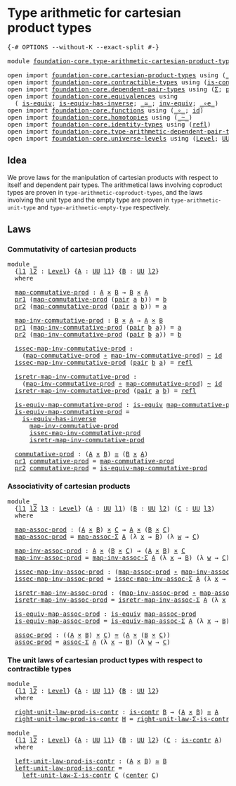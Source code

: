 # Type arithmetic for cartesian product types

<pre class="Agda"><a id="56" class="Symbol">{-#</a> <a id="60" class="Keyword">OPTIONS</a> <a id="68" class="Pragma">--without-K</a> <a id="80" class="Pragma">--exact-split</a> <a id="94" class="Symbol">#-}</a>

<a id="99" class="Keyword">module</a> <a id="106" href="foundation-core.type-arithmetic-cartesian-product-types.html" class="Module">foundation-core.type-arithmetic-cartesian-product-types</a> <a id="162" class="Keyword">where</a>

<a id="169" class="Keyword">open</a> <a id="174" class="Keyword">import</a> <a id="181" href="foundation-core.cartesian-product-types.html" class="Module">foundation-core.cartesian-product-types</a> <a id="221" class="Keyword">using</a> <a id="227" class="Symbol">(</a><a id="228" href="foundation-core.cartesian-product-types.html#577" class="Function Operator">_×_</a><a id="231" class="Symbol">)</a>
<a id="233" class="Keyword">open</a> <a id="238" class="Keyword">import</a> <a id="245" href="foundation-core.contractible-types.html" class="Module">foundation-core.contractible-types</a> <a id="280" class="Keyword">using</a> <a id="286" class="Symbol">(</a><a id="287" href="foundation-core.contractible-types.html#925" class="Function">is-contr</a><a id="295" class="Symbol">;</a> <a id="297" href="foundation-core.contractible-types.html#1018" class="Function">center</a><a id="303" class="Symbol">)</a>
<a id="305" class="Keyword">open</a> <a id="310" class="Keyword">import</a> <a id="317" href="foundation-core.dependent-pair-types.html" class="Module">foundation-core.dependent-pair-types</a> <a id="354" class="Keyword">using</a> <a id="360" class="Symbol">(</a><a id="361" href="foundation-core.dependent-pair-types.html#502" class="Record">Σ</a><a id="362" class="Symbol">;</a> <a id="364" href="foundation-core.dependent-pair-types.html#575" class="InductiveConstructor">pair</a><a id="368" class="Symbol">;</a> <a id="370" href="foundation-core.dependent-pair-types.html#592" class="Field">pr1</a><a id="373" class="Symbol">;</a> <a id="375" href="foundation-core.dependent-pair-types.html#604" class="Field">pr2</a><a id="378" class="Symbol">)</a>
<a id="380" class="Keyword">open</a> <a id="385" class="Keyword">import</a> <a id="392" href="foundation-core.equivalences.html" class="Module">foundation-core.equivalences</a> <a id="421" class="Keyword">using</a>
  <a id="429" class="Symbol">(</a> <a id="431" href="foundation-core.equivalences.html#1542" class="Function">is-equiv</a><a id="439" class="Symbol">;</a> <a id="441" href="foundation-core.equivalences.html#2999" class="Function">is-equiv-has-inverse</a><a id="461" class="Symbol">;</a> <a id="463" href="foundation-core.equivalences.html#1607" class="Function Operator">_≃_</a><a id="466" class="Symbol">;</a> <a id="468" href="foundation-core.equivalences.html#5707" class="Function">inv-equiv</a><a id="477" class="Symbol">;</a> <a id="479" href="foundation-core.equivalences.html#7843" class="Function Operator">_∘e_</a><a id="483" class="Symbol">)</a>
<a id="485" class="Keyword">open</a> <a id="490" class="Keyword">import</a> <a id="497" href="foundation-core.functions.html" class="Module">foundation-core.functions</a> <a id="523" class="Keyword">using</a> <a id="529" class="Symbol">(</a><a id="530" href="foundation-core.functions.html#407" class="Function Operator">_∘_</a><a id="533" class="Symbol">;</a> <a id="535" href="foundation-core.functions.html#309" class="Function">id</a><a id="537" class="Symbol">)</a>
<a id="539" class="Keyword">open</a> <a id="544" class="Keyword">import</a> <a id="551" href="foundation-core.homotopies.html" class="Module">foundation-core.homotopies</a> <a id="578" class="Keyword">using</a> <a id="584" class="Symbol">(</a><a id="585" href="foundation-core.homotopies.html#467" class="Function Operator">_~_</a><a id="588" class="Symbol">)</a>
<a id="590" class="Keyword">open</a> <a id="595" class="Keyword">import</a> <a id="602" href="foundation-core.identity-types.html" class="Module">foundation-core.identity-types</a> <a id="633" class="Keyword">using</a> <a id="639" class="Symbol">(</a><a id="640" href="foundation-core.identity-types.html#694" class="InductiveConstructor">refl</a><a id="644" class="Symbol">)</a>
<a id="646" class="Keyword">open</a> <a id="651" class="Keyword">import</a> <a id="658" href="foundation-core.type-arithmetic-dependent-pair-types.html" class="Module">foundation-core.type-arithmetic-dependent-pair-types</a>
<a id="711" class="Keyword">open</a> <a id="716" class="Keyword">import</a> <a id="723" href="foundation-core.universe-levels.html" class="Module">foundation-core.universe-levels</a> <a id="755" class="Keyword">using</a> <a id="761" class="Symbol">(</a><a id="762" href="Agda.Primitive.html#597" class="Postulate">Level</a><a id="767" class="Symbol">;</a> <a id="769" href="foundation-core.universe-levels.html#222" class="Primitive">UU</a><a id="771" class="Symbol">)</a>
</pre>
## Idea

We prove laws for the manipulation of cartesian products with respect to itself and dependent pair types. The arithmetical laws involving coproduct types are proven in `type-arithmetic-coproduct-types`, and the laws involving the unit type and the empty type are proven in `type-arithmetic-unit-type` and `type-arithmetic-empty-type` respectively.

## Laws

### Commutativity of cartesian products

<pre class="Agda"><a id="1194" class="Keyword">module</a> <a id="1201" href="foundation-core.type-arithmetic-cartesian-product-types.html#1201" class="Module">_</a>
  <a id="1205" class="Symbol">{</a><a id="1206" href="foundation-core.type-arithmetic-cartesian-product-types.html#1206" class="Bound">l1</a> <a id="1209" href="foundation-core.type-arithmetic-cartesian-product-types.html#1209" class="Bound">l2</a> <a id="1212" class="Symbol">:</a> <a id="1214" href="Agda.Primitive.html#597" class="Postulate">Level</a><a id="1219" class="Symbol">}</a> <a id="1221" class="Symbol">{</a><a id="1222" href="foundation-core.type-arithmetic-cartesian-product-types.html#1222" class="Bound">A</a> <a id="1224" class="Symbol">:</a> <a id="1226" href="foundation-core.universe-levels.html#222" class="Primitive">UU</a> <a id="1229" href="foundation-core.type-arithmetic-cartesian-product-types.html#1206" class="Bound">l1</a><a id="1231" class="Symbol">}</a> <a id="1233" class="Symbol">{</a><a id="1234" href="foundation-core.type-arithmetic-cartesian-product-types.html#1234" class="Bound">B</a> <a id="1236" class="Symbol">:</a> <a id="1238" href="foundation-core.universe-levels.html#222" class="Primitive">UU</a> <a id="1241" href="foundation-core.type-arithmetic-cartesian-product-types.html#1209" class="Bound">l2</a><a id="1243" class="Symbol">}</a>
  <a id="1247" class="Keyword">where</a>

  <a id="1256" href="foundation-core.type-arithmetic-cartesian-product-types.html#1256" class="Function">map-commutative-prod</a> <a id="1277" class="Symbol">:</a> <a id="1279" href="foundation-core.type-arithmetic-cartesian-product-types.html#1222" class="Bound">A</a> <a id="1281" href="foundation-core.cartesian-product-types.html#577" class="Function Operator">×</a> <a id="1283" href="foundation-core.type-arithmetic-cartesian-product-types.html#1234" class="Bound">B</a> <a id="1285" class="Symbol">→</a> <a id="1287" href="foundation-core.type-arithmetic-cartesian-product-types.html#1234" class="Bound">B</a> <a id="1289" href="foundation-core.cartesian-product-types.html#577" class="Function Operator">×</a> <a id="1291" href="foundation-core.type-arithmetic-cartesian-product-types.html#1222" class="Bound">A</a>
  <a id="1295" href="foundation-core.dependent-pair-types.html#592" class="Field">pr1</a> <a id="1299" class="Symbol">(</a><a id="1300" href="foundation-core.type-arithmetic-cartesian-product-types.html#1256" class="Function">map-commutative-prod</a> <a id="1321" class="Symbol">(</a><a id="1322" href="foundation-core.dependent-pair-types.html#575" class="InductiveConstructor">pair</a> <a id="1327" href="foundation-core.type-arithmetic-cartesian-product-types.html#1327" class="Bound">a</a> <a id="1329" href="foundation-core.type-arithmetic-cartesian-product-types.html#1329" class="Bound">b</a><a id="1330" class="Symbol">))</a> <a id="1333" class="Symbol">=</a> <a id="1335" href="foundation-core.type-arithmetic-cartesian-product-types.html#1329" class="Bound">b</a>
  <a id="1339" href="foundation-core.dependent-pair-types.html#604" class="Field">pr2</a> <a id="1343" class="Symbol">(</a><a id="1344" href="foundation-core.type-arithmetic-cartesian-product-types.html#1256" class="Function">map-commutative-prod</a> <a id="1365" class="Symbol">(</a><a id="1366" href="foundation-core.dependent-pair-types.html#575" class="InductiveConstructor">pair</a> <a id="1371" href="foundation-core.type-arithmetic-cartesian-product-types.html#1371" class="Bound">a</a> <a id="1373" href="foundation-core.type-arithmetic-cartesian-product-types.html#1373" class="Bound">b</a><a id="1374" class="Symbol">))</a> <a id="1377" class="Symbol">=</a> <a id="1379" href="foundation-core.type-arithmetic-cartesian-product-types.html#1371" class="Bound">a</a>
  
  <a id="1386" href="foundation-core.type-arithmetic-cartesian-product-types.html#1386" class="Function">map-inv-commutative-prod</a> <a id="1411" class="Symbol">:</a> <a id="1413" href="foundation-core.type-arithmetic-cartesian-product-types.html#1234" class="Bound">B</a> <a id="1415" href="foundation-core.cartesian-product-types.html#577" class="Function Operator">×</a> <a id="1417" href="foundation-core.type-arithmetic-cartesian-product-types.html#1222" class="Bound">A</a> <a id="1419" class="Symbol">→</a> <a id="1421" href="foundation-core.type-arithmetic-cartesian-product-types.html#1222" class="Bound">A</a> <a id="1423" href="foundation-core.cartesian-product-types.html#577" class="Function Operator">×</a> <a id="1425" href="foundation-core.type-arithmetic-cartesian-product-types.html#1234" class="Bound">B</a>
  <a id="1429" href="foundation-core.dependent-pair-types.html#592" class="Field">pr1</a> <a id="1433" class="Symbol">(</a><a id="1434" href="foundation-core.type-arithmetic-cartesian-product-types.html#1386" class="Function">map-inv-commutative-prod</a> <a id="1459" class="Symbol">(</a><a id="1460" href="foundation-core.dependent-pair-types.html#575" class="InductiveConstructor">pair</a> <a id="1465" href="foundation-core.type-arithmetic-cartesian-product-types.html#1465" class="Bound">b</a> <a id="1467" href="foundation-core.type-arithmetic-cartesian-product-types.html#1467" class="Bound">a</a><a id="1468" class="Symbol">))</a> <a id="1471" class="Symbol">=</a> <a id="1473" href="foundation-core.type-arithmetic-cartesian-product-types.html#1467" class="Bound">a</a>
  <a id="1477" href="foundation-core.dependent-pair-types.html#604" class="Field">pr2</a> <a id="1481" class="Symbol">(</a><a id="1482" href="foundation-core.type-arithmetic-cartesian-product-types.html#1386" class="Function">map-inv-commutative-prod</a> <a id="1507" class="Symbol">(</a><a id="1508" href="foundation-core.dependent-pair-types.html#575" class="InductiveConstructor">pair</a> <a id="1513" href="foundation-core.type-arithmetic-cartesian-product-types.html#1513" class="Bound">b</a> <a id="1515" href="foundation-core.type-arithmetic-cartesian-product-types.html#1515" class="Bound">a</a><a id="1516" class="Symbol">))</a> <a id="1519" class="Symbol">=</a> <a id="1521" href="foundation-core.type-arithmetic-cartesian-product-types.html#1513" class="Bound">b</a>

  <a id="1526" href="foundation-core.type-arithmetic-cartesian-product-types.html#1526" class="Function">issec-map-inv-commutative-prod</a> <a id="1557" class="Symbol">:</a>
    <a id="1563" class="Symbol">(</a><a id="1564" href="foundation-core.type-arithmetic-cartesian-product-types.html#1256" class="Function">map-commutative-prod</a> <a id="1585" href="foundation-core.functions.html#407" class="Function Operator">∘</a> <a id="1587" href="foundation-core.type-arithmetic-cartesian-product-types.html#1386" class="Function">map-inv-commutative-prod</a><a id="1611" class="Symbol">)</a> <a id="1613" href="foundation-core.homotopies.html#467" class="Function Operator">~</a> <a id="1615" href="foundation-core.functions.html#309" class="Function">id</a>
  <a id="1620" href="foundation-core.type-arithmetic-cartesian-product-types.html#1526" class="Function">issec-map-inv-commutative-prod</a> <a id="1651" class="Symbol">(</a><a id="1652" href="foundation-core.dependent-pair-types.html#575" class="InductiveConstructor">pair</a> <a id="1657" href="foundation-core.type-arithmetic-cartesian-product-types.html#1657" class="Bound">b</a> <a id="1659" href="foundation-core.type-arithmetic-cartesian-product-types.html#1659" class="Bound">a</a><a id="1660" class="Symbol">)</a> <a id="1662" class="Symbol">=</a> <a id="1664" href="foundation-core.identity-types.html#694" class="InductiveConstructor">refl</a>

  <a id="1672" href="foundation-core.type-arithmetic-cartesian-product-types.html#1672" class="Function">isretr-map-inv-commutative-prod</a> <a id="1704" class="Symbol">:</a>
    <a id="1710" class="Symbol">(</a><a id="1711" href="foundation-core.type-arithmetic-cartesian-product-types.html#1386" class="Function">map-inv-commutative-prod</a> <a id="1736" href="foundation-core.functions.html#407" class="Function Operator">∘</a> <a id="1738" href="foundation-core.type-arithmetic-cartesian-product-types.html#1256" class="Function">map-commutative-prod</a><a id="1758" class="Symbol">)</a> <a id="1760" href="foundation-core.homotopies.html#467" class="Function Operator">~</a> <a id="1762" href="foundation-core.functions.html#309" class="Function">id</a>
  <a id="1767" href="foundation-core.type-arithmetic-cartesian-product-types.html#1672" class="Function">isretr-map-inv-commutative-prod</a> <a id="1799" class="Symbol">(</a><a id="1800" href="foundation-core.dependent-pair-types.html#575" class="InductiveConstructor">pair</a> <a id="1805" href="foundation-core.type-arithmetic-cartesian-product-types.html#1805" class="Bound">a</a> <a id="1807" href="foundation-core.type-arithmetic-cartesian-product-types.html#1807" class="Bound">b</a><a id="1808" class="Symbol">)</a> <a id="1810" class="Symbol">=</a> <a id="1812" href="foundation-core.identity-types.html#694" class="InductiveConstructor">refl</a>

  <a id="1820" href="foundation-core.type-arithmetic-cartesian-product-types.html#1820" class="Function">is-equiv-map-commutative-prod</a> <a id="1850" class="Symbol">:</a> <a id="1852" href="foundation-core.equivalences.html#1542" class="Function">is-equiv</a> <a id="1861" href="foundation-core.type-arithmetic-cartesian-product-types.html#1256" class="Function">map-commutative-prod</a>
  <a id="1884" href="foundation-core.type-arithmetic-cartesian-product-types.html#1820" class="Function">is-equiv-map-commutative-prod</a> <a id="1914" class="Symbol">=</a>
    <a id="1920" href="foundation-core.equivalences.html#2999" class="Function">is-equiv-has-inverse</a>
      <a id="1947" href="foundation-core.type-arithmetic-cartesian-product-types.html#1386" class="Function">map-inv-commutative-prod</a>
      <a id="1978" href="foundation-core.type-arithmetic-cartesian-product-types.html#1526" class="Function">issec-map-inv-commutative-prod</a>
      <a id="2015" href="foundation-core.type-arithmetic-cartesian-product-types.html#1672" class="Function">isretr-map-inv-commutative-prod</a>

  <a id="2050" href="foundation-core.type-arithmetic-cartesian-product-types.html#2050" class="Function">commutative-prod</a> <a id="2067" class="Symbol">:</a> <a id="2069" class="Symbol">(</a><a id="2070" href="foundation-core.type-arithmetic-cartesian-product-types.html#1222" class="Bound">A</a> <a id="2072" href="foundation-core.cartesian-product-types.html#577" class="Function Operator">×</a> <a id="2074" href="foundation-core.type-arithmetic-cartesian-product-types.html#1234" class="Bound">B</a><a id="2075" class="Symbol">)</a> <a id="2077" href="foundation-core.equivalences.html#1607" class="Function Operator">≃</a> <a id="2079" class="Symbol">(</a><a id="2080" href="foundation-core.type-arithmetic-cartesian-product-types.html#1234" class="Bound">B</a> <a id="2082" href="foundation-core.cartesian-product-types.html#577" class="Function Operator">×</a> <a id="2084" href="foundation-core.type-arithmetic-cartesian-product-types.html#1222" class="Bound">A</a><a id="2085" class="Symbol">)</a>
  <a id="2089" href="foundation-core.dependent-pair-types.html#592" class="Field">pr1</a> <a id="2093" href="foundation-core.type-arithmetic-cartesian-product-types.html#2050" class="Function">commutative-prod</a> <a id="2110" class="Symbol">=</a> <a id="2112" href="foundation-core.type-arithmetic-cartesian-product-types.html#1256" class="Function">map-commutative-prod</a>
  <a id="2135" href="foundation-core.dependent-pair-types.html#604" class="Field">pr2</a> <a id="2139" href="foundation-core.type-arithmetic-cartesian-product-types.html#2050" class="Function">commutative-prod</a> <a id="2156" class="Symbol">=</a> <a id="2158" href="foundation-core.type-arithmetic-cartesian-product-types.html#1820" class="Function">is-equiv-map-commutative-prod</a>
</pre>
### Associativity of cartesian products

<pre class="Agda"><a id="2242" class="Keyword">module</a> <a id="2249" href="foundation-core.type-arithmetic-cartesian-product-types.html#2249" class="Module">_</a>
  <a id="2253" class="Symbol">{</a><a id="2254" href="foundation-core.type-arithmetic-cartesian-product-types.html#2254" class="Bound">l1</a> <a id="2257" href="foundation-core.type-arithmetic-cartesian-product-types.html#2257" class="Bound">l2</a> <a id="2260" href="foundation-core.type-arithmetic-cartesian-product-types.html#2260" class="Bound">l3</a> <a id="2263" class="Symbol">:</a> <a id="2265" href="Agda.Primitive.html#597" class="Postulate">Level</a><a id="2270" class="Symbol">}</a> <a id="2272" class="Symbol">(</a><a id="2273" href="foundation-core.type-arithmetic-cartesian-product-types.html#2273" class="Bound">A</a> <a id="2275" class="Symbol">:</a> <a id="2277" href="foundation-core.universe-levels.html#222" class="Primitive">UU</a> <a id="2280" href="foundation-core.type-arithmetic-cartesian-product-types.html#2254" class="Bound">l1</a><a id="2282" class="Symbol">)</a> <a id="2284" class="Symbol">(</a><a id="2285" href="foundation-core.type-arithmetic-cartesian-product-types.html#2285" class="Bound">B</a> <a id="2287" class="Symbol">:</a> <a id="2289" href="foundation-core.universe-levels.html#222" class="Primitive">UU</a> <a id="2292" href="foundation-core.type-arithmetic-cartesian-product-types.html#2257" class="Bound">l2</a><a id="2294" class="Symbol">)</a> <a id="2296" class="Symbol">(</a><a id="2297" href="foundation-core.type-arithmetic-cartesian-product-types.html#2297" class="Bound">C</a> <a id="2299" class="Symbol">:</a> <a id="2301" href="foundation-core.universe-levels.html#222" class="Primitive">UU</a> <a id="2304" href="foundation-core.type-arithmetic-cartesian-product-types.html#2260" class="Bound">l3</a><a id="2306" class="Symbol">)</a>
  <a id="2310" class="Keyword">where</a>
  
  <a id="2321" href="foundation-core.type-arithmetic-cartesian-product-types.html#2321" class="Function">map-assoc-prod</a> <a id="2336" class="Symbol">:</a> <a id="2338" class="Symbol">(</a><a id="2339" href="foundation-core.type-arithmetic-cartesian-product-types.html#2273" class="Bound">A</a> <a id="2341" href="foundation-core.cartesian-product-types.html#577" class="Function Operator">×</a> <a id="2343" href="foundation-core.type-arithmetic-cartesian-product-types.html#2285" class="Bound">B</a><a id="2344" class="Symbol">)</a> <a id="2346" href="foundation-core.cartesian-product-types.html#577" class="Function Operator">×</a> <a id="2348" href="foundation-core.type-arithmetic-cartesian-product-types.html#2297" class="Bound">C</a> <a id="2350" class="Symbol">→</a> <a id="2352" href="foundation-core.type-arithmetic-cartesian-product-types.html#2273" class="Bound">A</a> <a id="2354" href="foundation-core.cartesian-product-types.html#577" class="Function Operator">×</a> <a id="2356" class="Symbol">(</a><a id="2357" href="foundation-core.type-arithmetic-cartesian-product-types.html#2285" class="Bound">B</a> <a id="2359" href="foundation-core.cartesian-product-types.html#577" class="Function Operator">×</a> <a id="2361" href="foundation-core.type-arithmetic-cartesian-product-types.html#2297" class="Bound">C</a><a id="2362" class="Symbol">)</a>
  <a id="2366" href="foundation-core.type-arithmetic-cartesian-product-types.html#2321" class="Function">map-assoc-prod</a> <a id="2381" class="Symbol">=</a> <a id="2383" href="foundation-core.type-arithmetic-dependent-pair-types.html#4909" class="Function">map-assoc-Σ</a> <a id="2395" href="foundation-core.type-arithmetic-cartesian-product-types.html#2273" class="Bound">A</a> <a id="2397" class="Symbol">(λ</a> <a id="2400" href="foundation-core.type-arithmetic-cartesian-product-types.html#2400" class="Bound">x</a> <a id="2402" class="Symbol">→</a> <a id="2404" href="foundation-core.type-arithmetic-cartesian-product-types.html#2285" class="Bound">B</a><a id="2405" class="Symbol">)</a> <a id="2407" class="Symbol">(λ</a> <a id="2410" href="foundation-core.type-arithmetic-cartesian-product-types.html#2410" class="Bound">w</a> <a id="2412" class="Symbol">→</a> <a id="2414" href="foundation-core.type-arithmetic-cartesian-product-types.html#2297" class="Bound">C</a><a id="2415" class="Symbol">)</a>

  <a id="2420" href="foundation-core.type-arithmetic-cartesian-product-types.html#2420" class="Function">map-inv-assoc-prod</a> <a id="2439" class="Symbol">:</a> <a id="2441" href="foundation-core.type-arithmetic-cartesian-product-types.html#2273" class="Bound">A</a> <a id="2443" href="foundation-core.cartesian-product-types.html#577" class="Function Operator">×</a> <a id="2445" class="Symbol">(</a><a id="2446" href="foundation-core.type-arithmetic-cartesian-product-types.html#2285" class="Bound">B</a> <a id="2448" href="foundation-core.cartesian-product-types.html#577" class="Function Operator">×</a> <a id="2450" href="foundation-core.type-arithmetic-cartesian-product-types.html#2297" class="Bound">C</a><a id="2451" class="Symbol">)</a> <a id="2453" class="Symbol">→</a> <a id="2455" class="Symbol">(</a><a id="2456" href="foundation-core.type-arithmetic-cartesian-product-types.html#2273" class="Bound">A</a> <a id="2458" href="foundation-core.cartesian-product-types.html#577" class="Function Operator">×</a> <a id="2460" href="foundation-core.type-arithmetic-cartesian-product-types.html#2285" class="Bound">B</a><a id="2461" class="Symbol">)</a> <a id="2463" href="foundation-core.cartesian-product-types.html#577" class="Function Operator">×</a> <a id="2465" href="foundation-core.type-arithmetic-cartesian-product-types.html#2297" class="Bound">C</a>
  <a id="2469" href="foundation-core.type-arithmetic-cartesian-product-types.html#2420" class="Function">map-inv-assoc-prod</a> <a id="2488" class="Symbol">=</a> <a id="2490" href="foundation-core.type-arithmetic-dependent-pair-types.html#5030" class="Function">map-inv-assoc-Σ</a> <a id="2506" href="foundation-core.type-arithmetic-cartesian-product-types.html#2273" class="Bound">A</a> <a id="2508" class="Symbol">(λ</a> <a id="2511" href="foundation-core.type-arithmetic-cartesian-product-types.html#2511" class="Bound">x</a> <a id="2513" class="Symbol">→</a> <a id="2515" href="foundation-core.type-arithmetic-cartesian-product-types.html#2285" class="Bound">B</a><a id="2516" class="Symbol">)</a> <a id="2518" class="Symbol">(λ</a> <a id="2521" href="foundation-core.type-arithmetic-cartesian-product-types.html#2521" class="Bound">w</a> <a id="2523" class="Symbol">→</a> <a id="2525" href="foundation-core.type-arithmetic-cartesian-product-types.html#2297" class="Bound">C</a><a id="2526" class="Symbol">)</a>

  <a id="2531" href="foundation-core.type-arithmetic-cartesian-product-types.html#2531" class="Function">issec-map-inv-assoc-prod</a> <a id="2556" class="Symbol">:</a> <a id="2558" class="Symbol">(</a><a id="2559" href="foundation-core.type-arithmetic-cartesian-product-types.html#2321" class="Function">map-assoc-prod</a> <a id="2574" href="foundation-core.functions.html#407" class="Function Operator">∘</a> <a id="2576" href="foundation-core.type-arithmetic-cartesian-product-types.html#2420" class="Function">map-inv-assoc-prod</a><a id="2594" class="Symbol">)</a> <a id="2596" href="foundation-core.homotopies.html#467" class="Function Operator">~</a> <a id="2598" href="foundation-core.functions.html#309" class="Function">id</a>
  <a id="2603" href="foundation-core.type-arithmetic-cartesian-product-types.html#2531" class="Function">issec-map-inv-assoc-prod</a> <a id="2628" class="Symbol">=</a> <a id="2630" href="foundation-core.type-arithmetic-dependent-pair-types.html#5348" class="Function">issec-map-inv-assoc-Σ</a> <a id="2652" href="foundation-core.type-arithmetic-cartesian-product-types.html#2273" class="Bound">A</a> <a id="2654" class="Symbol">(λ</a> <a id="2657" href="foundation-core.type-arithmetic-cartesian-product-types.html#2657" class="Bound">x</a> <a id="2659" class="Symbol">→</a> <a id="2661" href="foundation-core.type-arithmetic-cartesian-product-types.html#2285" class="Bound">B</a><a id="2662" class="Symbol">)</a> <a id="2664" class="Symbol">(λ</a> <a id="2667" href="foundation-core.type-arithmetic-cartesian-product-types.html#2667" class="Bound">w</a> <a id="2669" class="Symbol">→</a> <a id="2671" href="foundation-core.type-arithmetic-cartesian-product-types.html#2297" class="Bound">C</a><a id="2672" class="Symbol">)</a>

  <a id="2677" href="foundation-core.type-arithmetic-cartesian-product-types.html#2677" class="Function">isretr-map-inv-assoc-prod</a> <a id="2703" class="Symbol">:</a> <a id="2705" class="Symbol">(</a><a id="2706" href="foundation-core.type-arithmetic-cartesian-product-types.html#2420" class="Function">map-inv-assoc-prod</a> <a id="2725" href="foundation-core.functions.html#407" class="Function Operator">∘</a> <a id="2727" href="foundation-core.type-arithmetic-cartesian-product-types.html#2321" class="Function">map-assoc-prod</a><a id="2741" class="Symbol">)</a> <a id="2743" href="foundation-core.homotopies.html#467" class="Function Operator">~</a> <a id="2745" href="foundation-core.functions.html#309" class="Function">id</a>
  <a id="2750" href="foundation-core.type-arithmetic-cartesian-product-types.html#2677" class="Function">isretr-map-inv-assoc-prod</a> <a id="2776" class="Symbol">=</a> <a id="2778" href="foundation-core.type-arithmetic-dependent-pair-types.html#5229" class="Function">isretr-map-inv-assoc-Σ</a> <a id="2801" href="foundation-core.type-arithmetic-cartesian-product-types.html#2273" class="Bound">A</a> <a id="2803" class="Symbol">(λ</a> <a id="2806" href="foundation-core.type-arithmetic-cartesian-product-types.html#2806" class="Bound">x</a> <a id="2808" class="Symbol">→</a> <a id="2810" href="foundation-core.type-arithmetic-cartesian-product-types.html#2285" class="Bound">B</a><a id="2811" class="Symbol">)</a> <a id="2813" class="Symbol">(λ</a> <a id="2816" href="foundation-core.type-arithmetic-cartesian-product-types.html#2816" class="Bound">w</a> <a id="2818" class="Symbol">→</a> <a id="2820" href="foundation-core.type-arithmetic-cartesian-product-types.html#2297" class="Bound">C</a><a id="2821" class="Symbol">)</a>

  <a id="2826" href="foundation-core.type-arithmetic-cartesian-product-types.html#2826" class="Function">is-equiv-map-assoc-prod</a> <a id="2850" class="Symbol">:</a> <a id="2852" href="foundation-core.equivalences.html#1542" class="Function">is-equiv</a> <a id="2861" href="foundation-core.type-arithmetic-cartesian-product-types.html#2321" class="Function">map-assoc-prod</a>
  <a id="2878" href="foundation-core.type-arithmetic-cartesian-product-types.html#2826" class="Function">is-equiv-map-assoc-prod</a> <a id="2902" class="Symbol">=</a> <a id="2904" href="foundation-core.type-arithmetic-dependent-pair-types.html#5476" class="Function">is-equiv-map-assoc-Σ</a> <a id="2925" href="foundation-core.type-arithmetic-cartesian-product-types.html#2273" class="Bound">A</a> <a id="2927" class="Symbol">(λ</a> <a id="2930" href="foundation-core.type-arithmetic-cartesian-product-types.html#2930" class="Bound">x</a> <a id="2932" class="Symbol">→</a> <a id="2934" href="foundation-core.type-arithmetic-cartesian-product-types.html#2285" class="Bound">B</a><a id="2935" class="Symbol">)</a> <a id="2937" class="Symbol">(λ</a> <a id="2940" href="foundation-core.type-arithmetic-cartesian-product-types.html#2940" class="Bound">w</a> <a id="2942" class="Symbol">→</a> <a id="2944" href="foundation-core.type-arithmetic-cartesian-product-types.html#2297" class="Bound">C</a><a id="2945" class="Symbol">)</a>

  <a id="2950" href="foundation-core.type-arithmetic-cartesian-product-types.html#2950" class="Function">assoc-prod</a> <a id="2961" class="Symbol">:</a> <a id="2963" class="Symbol">((</a><a id="2965" href="foundation-core.type-arithmetic-cartesian-product-types.html#2273" class="Bound">A</a> <a id="2967" href="foundation-core.cartesian-product-types.html#577" class="Function Operator">×</a> <a id="2969" href="foundation-core.type-arithmetic-cartesian-product-types.html#2285" class="Bound">B</a><a id="2970" class="Symbol">)</a> <a id="2972" href="foundation-core.cartesian-product-types.html#577" class="Function Operator">×</a> <a id="2974" href="foundation-core.type-arithmetic-cartesian-product-types.html#2297" class="Bound">C</a><a id="2975" class="Symbol">)</a> <a id="2977" href="foundation-core.equivalences.html#1607" class="Function Operator">≃</a> <a id="2979" class="Symbol">(</a><a id="2980" href="foundation-core.type-arithmetic-cartesian-product-types.html#2273" class="Bound">A</a> <a id="2982" href="foundation-core.cartesian-product-types.html#577" class="Function Operator">×</a> <a id="2984" class="Symbol">(</a><a id="2985" href="foundation-core.type-arithmetic-cartesian-product-types.html#2285" class="Bound">B</a> <a id="2987" href="foundation-core.cartesian-product-types.html#577" class="Function Operator">×</a> <a id="2989" href="foundation-core.type-arithmetic-cartesian-product-types.html#2297" class="Bound">C</a><a id="2990" class="Symbol">))</a>
  <a id="2995" href="foundation-core.type-arithmetic-cartesian-product-types.html#2950" class="Function">assoc-prod</a> <a id="3006" class="Symbol">=</a> <a id="3008" href="foundation-core.type-arithmetic-dependent-pair-types.html#5662" class="Function">assoc-Σ</a> <a id="3016" href="foundation-core.type-arithmetic-cartesian-product-types.html#2273" class="Bound">A</a> <a id="3018" class="Symbol">(λ</a> <a id="3021" href="foundation-core.type-arithmetic-cartesian-product-types.html#3021" class="Bound">x</a> <a id="3023" class="Symbol">→</a> <a id="3025" href="foundation-core.type-arithmetic-cartesian-product-types.html#2285" class="Bound">B</a><a id="3026" class="Symbol">)</a> <a id="3028" class="Symbol">(λ</a> <a id="3031" href="foundation-core.type-arithmetic-cartesian-product-types.html#3031" class="Bound">w</a> <a id="3033" class="Symbol">→</a> <a id="3035" href="foundation-core.type-arithmetic-cartesian-product-types.html#2297" class="Bound">C</a><a id="3036" class="Symbol">)</a>
</pre>
### The unit laws of cartesian product types with respect to contractible types

<pre class="Agda"><a id="3132" class="Keyword">module</a> <a id="3139" href="foundation-core.type-arithmetic-cartesian-product-types.html#3139" class="Module">_</a>
  <a id="3143" class="Symbol">{</a><a id="3144" href="foundation-core.type-arithmetic-cartesian-product-types.html#3144" class="Bound">l1</a> <a id="3147" href="foundation-core.type-arithmetic-cartesian-product-types.html#3147" class="Bound">l2</a> <a id="3150" class="Symbol">:</a> <a id="3152" href="Agda.Primitive.html#597" class="Postulate">Level</a><a id="3157" class="Symbol">}</a> <a id="3159" class="Symbol">{</a><a id="3160" href="foundation-core.type-arithmetic-cartesian-product-types.html#3160" class="Bound">A</a> <a id="3162" class="Symbol">:</a> <a id="3164" href="foundation-core.universe-levels.html#222" class="Primitive">UU</a> <a id="3167" href="foundation-core.type-arithmetic-cartesian-product-types.html#3144" class="Bound">l1</a><a id="3169" class="Symbol">}</a> <a id="3171" class="Symbol">{</a><a id="3172" href="foundation-core.type-arithmetic-cartesian-product-types.html#3172" class="Bound">B</a> <a id="3174" class="Symbol">:</a> <a id="3176" href="foundation-core.universe-levels.html#222" class="Primitive">UU</a> <a id="3179" href="foundation-core.type-arithmetic-cartesian-product-types.html#3147" class="Bound">l2</a><a id="3181" class="Symbol">}</a>
  <a id="3185" class="Keyword">where</a>

  <a id="3194" href="foundation-core.type-arithmetic-cartesian-product-types.html#3194" class="Function">right-unit-law-prod-is-contr</a> <a id="3223" class="Symbol">:</a> <a id="3225" href="foundation-core.contractible-types.html#925" class="Function">is-contr</a> <a id="3234" href="foundation-core.type-arithmetic-cartesian-product-types.html#3172" class="Bound">B</a> <a id="3236" class="Symbol">→</a> <a id="3238" class="Symbol">(</a><a id="3239" href="foundation-core.type-arithmetic-cartesian-product-types.html#3160" class="Bound">A</a> <a id="3241" href="foundation-core.cartesian-product-types.html#577" class="Function Operator">×</a> <a id="3243" href="foundation-core.type-arithmetic-cartesian-product-types.html#3172" class="Bound">B</a><a id="3244" class="Symbol">)</a> <a id="3246" href="foundation-core.equivalences.html#1607" class="Function Operator">≃</a> <a id="3248" href="foundation-core.type-arithmetic-cartesian-product-types.html#3160" class="Bound">A</a>
  <a id="3252" href="foundation-core.type-arithmetic-cartesian-product-types.html#3194" class="Function">right-unit-law-prod-is-contr</a> <a id="3281" href="foundation-core.type-arithmetic-cartesian-product-types.html#3281" class="Bound">H</a> <a id="3283" class="Symbol">=</a> <a id="3285" href="foundation-core.type-arithmetic-dependent-pair-types.html#4301" class="Function">right-unit-law-Σ-is-contr</a> <a id="3311" class="Symbol">(λ</a> <a id="3314" href="foundation-core.type-arithmetic-cartesian-product-types.html#3314" class="Bound">a</a> <a id="3316" class="Symbol">→</a> <a id="3318" href="foundation-core.type-arithmetic-cartesian-product-types.html#3281" class="Bound">H</a><a id="3319" class="Symbol">)</a>

<a id="3322" class="Keyword">module</a> <a id="3329" href="foundation-core.type-arithmetic-cartesian-product-types.html#3329" class="Module">_</a>
  <a id="3333" class="Symbol">{</a><a id="3334" href="foundation-core.type-arithmetic-cartesian-product-types.html#3334" class="Bound">l1</a> <a id="3337" href="foundation-core.type-arithmetic-cartesian-product-types.html#3337" class="Bound">l2</a> <a id="3340" class="Symbol">:</a> <a id="3342" href="Agda.Primitive.html#597" class="Postulate">Level</a><a id="3347" class="Symbol">}</a> <a id="3349" class="Symbol">{</a><a id="3350" href="foundation-core.type-arithmetic-cartesian-product-types.html#3350" class="Bound">A</a> <a id="3352" class="Symbol">:</a> <a id="3354" href="foundation-core.universe-levels.html#222" class="Primitive">UU</a> <a id="3357" href="foundation-core.type-arithmetic-cartesian-product-types.html#3334" class="Bound">l1</a><a id="3359" class="Symbol">}</a> <a id="3361" class="Symbol">{</a><a id="3362" href="foundation-core.type-arithmetic-cartesian-product-types.html#3362" class="Bound">B</a> <a id="3364" class="Symbol">:</a> <a id="3366" href="foundation-core.universe-levels.html#222" class="Primitive">UU</a> <a id="3369" href="foundation-core.type-arithmetic-cartesian-product-types.html#3337" class="Bound">l2</a><a id="3371" class="Symbol">}</a> <a id="3373" class="Symbol">(</a><a id="3374" href="foundation-core.type-arithmetic-cartesian-product-types.html#3374" class="Bound">C</a> <a id="3376" class="Symbol">:</a> <a id="3378" href="foundation-core.contractible-types.html#925" class="Function">is-contr</a> <a id="3387" href="foundation-core.type-arithmetic-cartesian-product-types.html#3350" class="Bound">A</a><a id="3388" class="Symbol">)</a>
  <a id="3392" class="Keyword">where</a>
  
  <a id="3403" href="foundation-core.type-arithmetic-cartesian-product-types.html#3403" class="Function">left-unit-law-prod-is-contr</a> <a id="3431" class="Symbol">:</a> <a id="3433" class="Symbol">(</a><a id="3434" href="foundation-core.type-arithmetic-cartesian-product-types.html#3350" class="Bound">A</a> <a id="3436" href="foundation-core.cartesian-product-types.html#577" class="Function Operator">×</a> <a id="3438" href="foundation-core.type-arithmetic-cartesian-product-types.html#3362" class="Bound">B</a><a id="3439" class="Symbol">)</a> <a id="3441" href="foundation-core.equivalences.html#1607" class="Function Operator">≃</a> <a id="3443" href="foundation-core.type-arithmetic-cartesian-product-types.html#3362" class="Bound">B</a>
  <a id="3447" href="foundation-core.type-arithmetic-cartesian-product-types.html#3403" class="Function">left-unit-law-prod-is-contr</a> <a id="3475" class="Symbol">=</a>
    <a id="3481" href="foundation-core.type-arithmetic-dependent-pair-types.html#3077" class="Function">left-unit-law-Σ-is-contr</a> <a id="3506" href="foundation-core.type-arithmetic-cartesian-product-types.html#3374" class="Bound">C</a> <a id="3508" class="Symbol">(</a><a id="3509" href="foundation-core.contractible-types.html#1018" class="Function">center</a> <a id="3516" href="foundation-core.type-arithmetic-cartesian-product-types.html#3374" class="Bound">C</a><a id="3517" class="Symbol">)</a>
</pre>